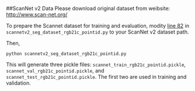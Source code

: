 ##ScanNet v2 Data
Please download original dataset from weibsite: <a href="http://www.scan-net.org/">http://www.scan-net.org/</a>

To prepare the Scannet dataset for training and evaluation, modity [line 82](https://github.com/DylanWusee/pointconv/blob/2a59507ef8798d52225885865ecc4b50face78c9/scannet/scannetv2_seg_dataset_rgb21c_pointid.py#L82) in `scannetv2_seg_dataset_rgb21c_pointid.py` to your ScanNet v2 dataset path.

Then,

```
python scannetv2_seg_dataset_rgb21c_pointid.py
```

This will generate three pickle files: `scannet_train_rgb21c_pointid.pickle`, `scannet_val_rgb21c_pointid.pickle`, and `scannet_test_rgb21c_pointid.pickle`. The first two are used in training and validation.
